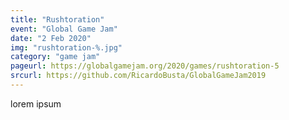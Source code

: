 ```yaml
---
title: "Rushtoration"
event: "Global Game Jam"
date: "2 Feb 2020"
img: "rushtoration-%.jpg"
category: "game jam"
pageurl: https://globalgamejam.org/2020/games/rushtoration-5
srcurl: https://github.com/RicardoBusta/GlobalGameJam2019
---
```

lorem ipsum